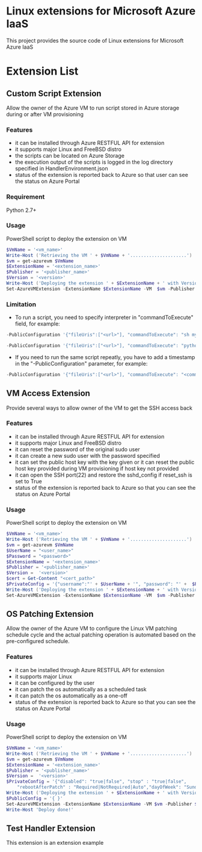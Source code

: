 # Linux extensions for Microsoft Azure IaaS

This project provides the source code of Linux extensions for Microsoft Azure IaaS

# Extension List

## Custom Script Extension
Allow the owner of the Azure VM to run script stored in Azure storage during or after VM provisioning
### Features
* it can be installed through Azure RESTFUL API for extension
* it supports major Linux and FreeBSD distro
* the scripts can be located on Azure Storage 
* the execution output of the scripts is logged in the log directory specified in HandlerEnvironment.json
* status of the extension is reported back to Azure so that user can see the status on Azure Portal

### Requirement
Python 2.7+
### Usage
PowerShell script to deploy the extension on VM	
```powershell
$VmName = '<vm_name>'
Write-Host ('Retrieving the VM ' + $VmName + '.....................')
$vm = get-azurevm $VmName	
$ExtensionName = '<extension_name>'	
$Publisher = '<publisher_name>'	
$Version = '<version>'
Write-Host ('Deploying the extension ' + $ExtensionName + ' with Version ' + $Version + ' on ' + $VmName + '.....................')
Set-AzureVMExtension -ExtensionName $ExtensionName -VM  $vm -Publisher $Publisher -Version $Version -PrivateConfiguration '{"storageAccountName": "<storage_account_name>","storageAccountKey":"<storage_account_key>"}' -PublicConfiguration '{"fileUris":["<url>"], "commandToExecute": "<command>" }' | Update-AzureVM
```
### Limitation
* To run a script, you need to specify interpreter in "commandToExecute" field, for example:
```powershell
-PublicConfiguration '{"fileUris":["<url>"], "commandToExecute": "sh myscript.sh"}'
```
```powershell
-PublicConfiguration '{"fileUris":["<url>"], "commandToExecute": "python myscript.py"}'
```

* If you need to run the same script repeatly, you have to add a timestamp in the "-PublicConfiguration" parameter, for example:
```powershell
-PublicConfiguration '{"fileUris":["<url>"], "commandToExecute": "<command>", timestamp:1404807859168}'
```
  
## VM Access Extension
Provide several ways to allow owner of the VM to get the SSH access back
### Features
* it can be installed through Azure RESTFUL API for extension
* it supports major Linux and FreeBSD distro
* it can reset the password of the original sudo user 
* it can create a new sudo user with the password specified
* it can set the public host key with the key given or it can reset the public host key provided during VM provisioning if host key not provided
* it can open the SSH port(22) and restore the sshd_config if reset_ssh is set to True  
* status of the extension is reported back to Azure so that you can see the status on Azure Portal

### Usage
PowerShell script to deploy the extension on VM	
```powershell
$VmName = '<vm_name>'
Write-Host ('Retrieving the VM ' + $VmName + '.....................')
$vm = get-azurevm $VmName
$UserName = "<user_name>"
$Password = "<password>"
$ExtensionName = '<extension_name>'
$Publisher = '<publisher_name>'
$Version =  '<version>'
$cert = Get-Content "<cert_path>"
$PrivateConfig = '{"username":"' + $UserName + '", "password": "' +  $Password + '", "ssh_key":"' + $cert + '","reset_ssh":"True"}'	
Write-Host ('Deploying the extension ' + $ExtensionName + ' with Version ' + $Version + ' on ' + $VmName + '.....................')
Set-AzureVMExtension -ExtensionName $ExtensionName -VM  $vm -Publisher $Publisher -Version $Version -PrivateConfiguration $PrivateConfig -PublicConfiguration $PublicConfig | Update-AzureVM	
``` 

## OS Patching Extension
Allow the owner of the Azure VM to configure the Linux VM patching schedule cycle and the actual patching operation is automated based on the pre-configured schedule.
### Features
* it can be installed through Azure RESTFUL API for extension
* it supports major Linux
* it can be configured by the user
* it can patch the os automatically as a scheduled task
* it can patch the os automatically as a one-off
* status of the extension is reported back to Azure so that you can see the status on Azure Portal

### Usage
PowerShell script to deploy the extension on VM	
```powershell
$VmName = '<vm_name>'
Write-Host ('Retrieving the VM ' + $VmName + '.....................')
$vm = get-azurevm $VmName
$ExtensionName = '<extension_name>'
$Publisher = '<publisher_name>'
$Version =  '<version>'
$PrivateConfig = '{"disabled": "true|false", "stop" : "true|false",
	"rebootAfterPatch" : "Required|NotRequired|Auto","dayOfWeek": "Sunday|Monday|Tuesday|Wednesday|Thursday|Friday|Saturday|Everyday", "startTime": "hr:min", "category": "Important|ImportantAndRecommended", "installDuration": "hr:min"}'	
Write-Host ('Deploying the extension ' + $ExtensionName + ' with Version ' + $Version + ' on ' + $VmName + '.....................')
$PublicConfig = '{ }'
Set-AzureVMExtension -ExtensionName $ExtensionName -VM $vm -Publisher $Publisher -Version $Version -PrivateConfiguration $PrivateConfig -PublicConfiguration $PublicConfig | Update-AzureVM
Write-Host 'Deploy done!'
``` 

## Test Handler Extension
This extension is an extension example  
